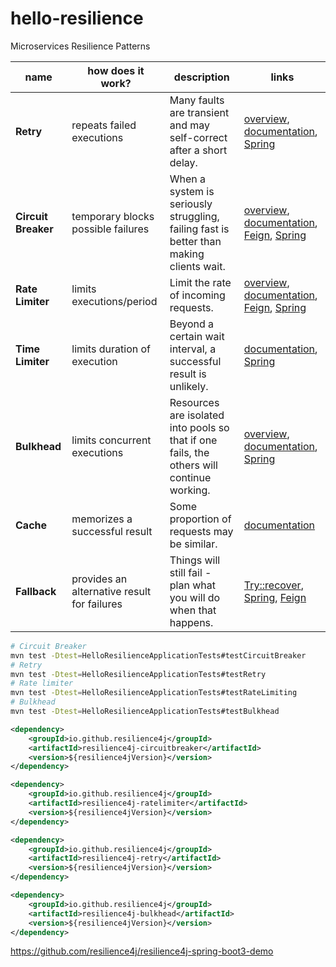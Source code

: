 # hello-resilience

Microservices Resilience Patterns

| name                | how does it work?                           | description                                                                               | links                                                                                                                                                                                                                                                                                                           |
|---------------------|---------------------------------------------|-------------------------------------------------------------------------------------------|-----------------------------------------------------------------------------------------------------------------------------------------------------------------------------------------------------------------------------------------------------------------------------------------------------------------|
| **Retry**           | repeats failed executions                   | Many faults are transient and may self-correct after a short delay.                       | [overview](https://github.com/resilience4j/resilience4j?tab=readme-ov-file#circuitbreaker-retry-fallback), [documentation](https://resilience4j.readme.io/docs/retry), [Spring](https://resilience4j.readme.io/docs/getting-started-3#annotations)                                                              |
| **Circuit Breaker** | temporary blocks possible failures          | When a system is seriously struggling, failing fast is better than making clients wait.   | [overview](https://github.com/resilience4j/resilience4j?tab=readme-ov-file#circuitbreaker-retry-fallback), [documentation](https://resilience4j.readme.io/docs/circuitbreaker), [Feign](https://resilience4j.readme.io/docs/feign), [Spring](https://resilience4j.readme.io/docs/getting-started-3#annotations) |
| **Rate Limiter**    | limits executions/period                    | Limit the rate of incoming requests.                                                      | [overview](https://github.com/resilience4j/resilience4j?tab=readme-ov-file#ratelimiter), [documentation](https://resilience4j.readme.io/docs/ratelimiter), [Feign](https://resilience4j.readme.io/docs/feign), [Spring](https://resilience4j.readme.io/docs/getting-started-3#annotations)                      |
| **Time Limiter**    | limits duration of execution                | Beyond a certain wait interval, a successful result is unlikely.                          | [documentation](https://resilience4j.readme.io/docs/timeout), [Spring](https://resilience4j.readme.io/docs/getting-started-3#annotations)                                                                                                                                                                       |
| **Bulkhead**        | limits concurrent executions                | Resources are isolated into pools so that if one fails, the others will continue working. | [overview](https://github.com/resilience4j/resilience4j?tab=readme-ov-file#bulkhead), [documentation](https://resilience4j.readme.io/docs/bulkhead), [Spring](https://resilience4j.readme.io/docs/getting-started-3#annotations)                                                                                |
| **Cache**           | memorizes a successful result               | Some proportion of requests may be similar.                                               | [documentation](https://resilience4j.readme.io/docs/cache)                                                                                                                                                                                                                                                      |
| **Fallback**        | provides an alternative result for failures | Things will still fail - plan what you will do when that happens.                         | [Try::recover](https://github.com/resilience4j/resilience4j?tab=readme-ov-file#circuitbreaker-retry-fallback), [Spring](https://resilience4j.readme.io/docs/getting-started-3#section-annotations), [Feign](https://resilience4j.readme.io/docs/feign)                                                          |

```sh
# Circuit Breaker
mvn test -Dtest=HelloResilienceApplicationTests#testCircuitBreaker
# Retry
mvn test -Dtest=HelloResilienceApplicationTests#testRetry
# Rate limiter
mvn test -Dtest=HelloResilienceApplicationTests#testRateLimiting
# Bulkhead
mvn test -Dtest=HelloResilienceApplicationTests#testBulkhead
```

```xml
<dependency>
    <groupId>io.github.resilience4j</groupId>
    <artifactId>resilience4j-circuitbreaker</artifactId>
    <version>${resilience4jVersion}</version>
</dependency>
```

```xml
<dependency>
    <groupId>io.github.resilience4j</groupId>
    <artifactId>resilience4j-ratelimiter</artifactId>
    <version>${resilience4jVersion}</version>
</dependency>
```

```xml
<dependency>
    <groupId>io.github.resilience4j</groupId>
    <artifactId>resilience4j-retry</artifactId>
    <version>${resilience4jVersion}</version>
</dependency>
```

```xml
<dependency>
    <groupId>io.github.resilience4j</groupId>
    <artifactId>resilience4j-bulkhead</artifactId>
    <version>${resilience4jVersion}</version>
</dependency>
```

<https://github.com/resilience4j/resilience4j-spring-boot3-demo>


